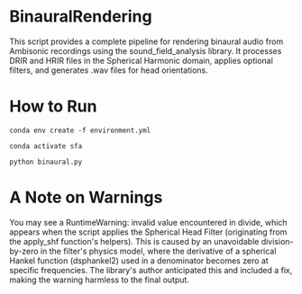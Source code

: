 # BinauralRendering
This script provides a complete pipeline for rendering binaural audio from Ambisonic recordings using the sound_field_analysis library. It processes DRIR and HRIR files in the Spherical Harmonic domain, applies optional filters, and generates .wav files for head orientations.

# How to Run
```
conda env create -f environment.yml
```
```
conda activate sfa
```
```
python binaural.py
```


# A Note on Warnings
You may see a RuntimeWarning: invalid value encountered in divide, which appears when the script applies the Spherical Head Filter (originating from the apply_shf function's helpers). This is caused by an unavoidable division-by-zero in the filter's physics model, where the derivative of a spherical Hankel function (dsphankel2) used in a denominator becomes zero at specific frequencies. The library's author anticipated this and included a fix, making the warning harmless to the final output.
